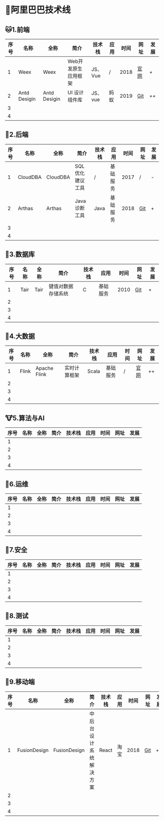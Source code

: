 # :department_store:阿里巴巴技术线

## :cat:1.前端

| 序号 | 名称         | 全称         | 简介                | 技术栈  | 应用 | 时间 | 网址                                            | 发展 |
| ---- | ------------ | ------------ | ------------------- | ------- | ---- | ---- | ----------------------------------------------- | ---- |
| 1    | Weex         | Weex         | Web开发原生应用框架 | JS、Vue | /    | 2018 | [官网](https://weex.apache.org)                 | +    |
| 2    | Antd Desigin | Antd Desigin | UI 设计组件库       | JS、vue | 蚂蚁 | 2019 | [Git](https://github.com/ant-design/ant-design) | ++   |
| 3    |              |              |                     |         |      |      |                                                 |      |
| 4    |              |              |                     |         |      |      |                                                 |      |

## :hamster:2.后端

| 序号 | 名称     | 全称     | 简介            | 技术栈 | 应用     | 时间 | 网址                                     | 发展 |
| ---- | -------- | -------- | --------------- | ------ | -------- | ---- | ---------------------------------------- | ---- |
| 1    | CloudDBA | CloudDBA | SQL优化建议工具 | /      | 基础服务 | 2017 | /                                        | -    |
| 2    | Arthas   | Arthas   | Java诊断工具    | Java   | 基础服务 | 2018 | [Git](https://github.com/alibaba/arthas) | +    |
| 3    |          |          |                 |        |          |      |                                          |      |
| 4    |          |          |                 |        |          |      |                                          |      |

## :frog:3.数据库

| 序号 | 名称 | 全称 | 简介               | 技术栈 | 应用     | 时间 | 网址                                   | 发展 |
| ---- | ---- | ---- | ------------------ | ------ | -------- | ---- | -------------------------------------- | ---- |
| 1    | Tair | Tair | 键值对数据存储系统 | C      | 基础服务 | 2010 | [Git](https://github.com/alibaba/tair) | +    |
| 2    |      |      |                    |        |          |      |                                        |      |
| 3    |      |      |                    |        |          |      |                                        |      |
| 4    |      |      |                    |        |          |      |                                        |      |

## :bear:4.大数据

| 序号 | 名称  | 全称         | 简介         | 技术栈 | 应用     | 时间 | 网址                              | 发展 |
| ---- | ----- | ------------ | ------------ | ------ | -------- | ---- | --------------------------------- | ---- |
| 1    | Flink | Apache Flink | 实时计算框架 | Scala  | 基础服务 | /    | [官网](https://flink.apache.org/) | ++   |
| 2    |       |              |              |        |          |      |                                   |      |
| 3    |       |              |              |        |          |      |                                   |      |
| 4    |       |              |              |        |          |      |                                   |      |

## :cow:5.算法与AI

| 序号 | 名称 | 全称 | 简介 | 技术栈 | 应用 | 时间 | 网址 | 发展 |
| ---- | ---- | ---- | ---- | ------ | ---- | ---- | ---- | ---- |
| 1    |      |      |      |        |      |      |      |      |
| 2    |      |      |      |        |      |      |      |      |
| 3    |      |      |      |        |      |      |      |      |
| 4    |      |      |      |        |      |      |      |      |

## :monkey:6.运维

| 序号 | 名称 | 全称 | 简介 | 技术栈 | 应用 | 时间 | 网址 | 发展 |
| ---- | ---- | ---- | ---- | ------ | ---- | ---- | ---- | ---- |
| 1    |      |      |      |        |      |      |      |      |
| 2    |      |      |      |        |      |      |      |      |
| 3    |      |      |      |        |      |      |      |      |
| 4    |      |      |      |        |      |      |      |      |

## :camel:7.安全

| 序号 | 名称 | 全称 | 简介 | 技术栈 | 应用 | 时间 | 网址 | 发展 |
| ---- | ---- | ---- | ---- | ------ | ---- | ---- | ---- | ---- |
| 1    |      |      |      |        |      |      |      |      |
| 2    |      |      |      |        |      |      |      |      |
| 3    |      |      |      |        |      |      |      |      |
| 4    |      |      |      |        |      |      |      |      |

## :panda_face:8.测试

| 序号 | 名称 | 全称 | 简介 | 技术栈 | 应用 | 时间 | 网址 | 发展 |
| ---- | ---- | ---- | ---- | ------ | ---- | ---- | ---- | ---- |
| 1    |      |      |      |        |      |      |      |      |
| 2    |      |      |      |        |      |      |      |      |
| 3    |      |      |      |        |      |      |      |      |
| 4    |      |      |      |        |      |      |      |      |

## :baby_chick:9.移动端

| 序号 | 名称         | 全称         | 简介                   | 技术栈 | 应用 | 时间 | 网址                                     | 发展 |
| ---- | ------------ | ------------ | ---------------------- | ------ | ---- | ---- | ---------------------------------------- | ---- |
| 1    | FusionDesign | FusionDesign | 中后台设计系统解决方案 | React  | 淘宝 | 2018 | [Git](https://github.com/alibaba-fusion) | ++   |
| 2    |              |              |                        |        |      |      |                                          |      |
| 3    |              |              |                        |        |      |      |                                          |      |
| 4    |              |              |                        |        |      |      |                                          |      |
